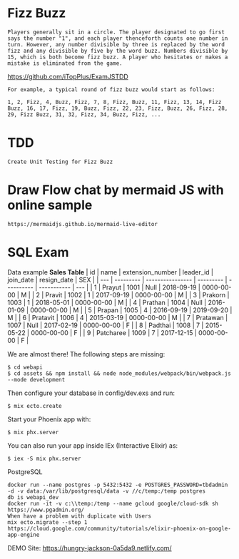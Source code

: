 # Fizz Buzz

    Players generally sit in a circle. The player designated to go first says the number "1", and each player thenceforth counts one number in turn. However, any number divisible by three is replaced by the word fizz and any divisible by five by the word buzz. Numbers divisible by 15, which is both become fizz buzz. A player who hesitates or makes a mistake is eliminated from the game.

https://github.com/iTopPlus/ExamJSTDD

    For example, a typical round of fizz buzz would start as follows:

    1, 2, Fizz, 4, Buzz, Fizz, 7, 8, Fizz, Buzz, 11, Fizz, 13, 14, Fizz Buzz, 16, 17, Fizz, 19, Buzz, Fizz, 22, 23, Fizz, Buzz, 26, Fizz, 28, 29, Fizz Buzz, 31, 32, Fizz, 34, Buzz, Fizz, ...

# TDD

    Create Unit Testing for Fizz Buzz

# Draw Flow chat by mermaid JS with online sample

    https://mermaidjs.github.io/mermaid-live-editor

# SQL Exam

Data example
**Sales Table**
| id | name | extension_number | leader_id | join_date | resign_date | SEX |
| --- | --------- | ---------------- | --------- | ---------- | ----------- | --- |
| 1 | Prayut | 1001 | Null | 2018-09-19 | 0000-00-00 | M |
| 2 | Pravit | 1002 | 1 | 2017-09-19 | 0000-00-00 | M |
| 3 | Prakorn | 1003 | 1 | 2018-05-01 | 0000-00-00 | M |
| 4 | Prathan | 1004 | Null | 2016-01-09 | 0000-00-00 | M |
| 5 | Prapan | 1005 | 4 | 2016-09-19 | 2019-09-20 | M |
| 6 | Pratavit | 1006 | 4 | 2015-03-19 | 0000-00-00 | M |
| 7 | Pratawan | 1007 | Null | 2017-02-19 | 0000-00-00 | F |
| 8 | Padthai | 1008 | 7 | 2015-05-22 | 0000-00-00 | F |
| 9 | Patcharee | 1009 | 7 | 2017-12-15 | 0000-00-00 | F |

We are almost there! The following steps are missing:

    $ cd webapi
    $ cd assets && npm install && node node_modules/webpack/bin/webpack.js --mode development

Then configure your database in config/dev.exs and run:

    $ mix ecto.create

Start your Phoenix app with:

    $ mix phx.server

You can also run your app inside IEx (Interactive Elixir) as:

    $ iex -S mix phx.server

PostgreSQL

    docker run --name postgres -p 5432:5432 -e POSTGRES_PASSWORD=tbdadmin -d -v data:/var/lib/postgresql/data -v //c/temp:/temp postgres
    db is webapi_dev
    docker run -it -v c:\\temp:/temp --name gcloud google/cloud-sdk sh
    https://www.pgadmin.org/
    When have a problem with duplicate with Users
    mix ecto.migrate --step 1
    https://cloud.google.com/community/tutorials/elixir-phoenix-on-google-app-engine

DEMO Site:
https://hungry-jackson-0a5da9.netlify.com/
